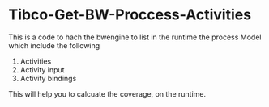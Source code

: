 # Tibco-Get-BW-Proccess-Activities
This is a code to hach the bwengine to list in the runtime the process Model which include the following

<ol>
<li>Activities</li>
<li>Activity input</li>
<li>Activity bindings</li>
</ol>

This will help you to calcuate the coverage, on the runtime. 
